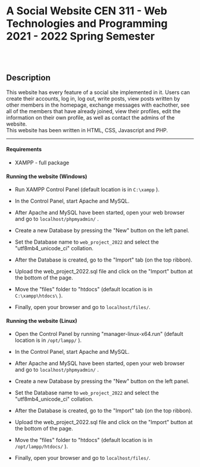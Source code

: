 <h1> A Social Website CEN 311 - Web Technologies and Programming<br/>2021 - 2022 Spring Semester</h1><br/><br/>



<h2> Description </h2>
This website has every feature of a social site implemented in it. Users can create their accounts, log in, log out, write posts, view posts written by other members in the homepage, exchange messages with eachother, see all of the members that have already joined, view their profiles, edit the information on their own profile, as well as contact the admins of the website.</br>
This website has been written in HTML, CSS, Javascript and PHP.<br/>

---

#### Requirements
- XAMPP - full package

#### Running the website (Windows)
- Run XAMPP Control Panel (default location is in `C:\xampp` ).

- In the Control Panel, start Apache and MySQL.

- After Apache and MySQL have been started, open your web browser and go to `localhost/phpmyadmin/` .

- Create a new Database by pressing the "New" button on the left panel.

- Set the Database name to `web_project_2022` and select the "utf8mb4_unicode_ci" collation.

- After the Database is created, go to the "Import" tab (on the top ribbon).

- Upload the web_project_2022.sql file and click on the "Import" button at the bottom of the page.

- Move the "files" folder to "htdocs" (default location is in `C:\xampp\htdocs\` ).

- Finally, open your browser and go to `localhost/files/`.

#### Running the website (Linux)
- Open the Control Panel by running "manager-linux-x64.run" (default location is in `/opt/lampp/` ).

- In the Control Panel, start Apache and MySQL.

- After Apache and MySQL have been started, open your web browser and go to `localhost/phpmyadmin/` .

- Create a new Database by pressing the "New" button on the left panel.

- Set the Database name to `web_project_2022` and select the "utf8mb4_unicode_ci" collation.

- After the Database is created, go to the "Import" tab (on the top ribbon).

- Upload the web_project_2022.sql file and click on the "Import" button at the bottom of the page.

- Move the "files" folder to "htdocs" (default location is in `/opt/lampp/htdocs/` ).

- Finally, open your browser and go to `localhost/files/`.
